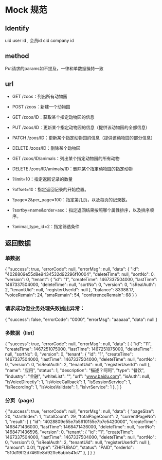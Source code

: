 # Mock 规范

## Identify

uid user id , 会员id
cid company id


## method


Put请求的params如不提及，一律和单数据操持一致


## url

* GET /zoos：列出所有动物园
* POST /zoos：新建一个动物园
* GET /zoos/ID：获取某个指定动物园的信息
* PUT /zoos/ID：更新某个指定动物园的信息（提供该动物园的全部信息）
* PATCH /zoos/ID：更新某个指定动物园的信息（提供该动物园的部分信息）
* DELETE /zoos/ID：删除某个动物园
* GET /zoos/ID/animals：列出某个指定动物园的所有动物
* DELETE /zoos/ID/animals/ID：删除某个指定动物园的指定动物


* ?limit=10：指定返回记录的数量
* ?offset=10：指定返回记录的开始位置。
* ?page=2&per_page=100：指定第几页，以及每页的记录数。
* ?sortby=name&order=asc：指定返回结果按照哪个属性排序，以及排序顺序。
* ?animal_type_id=2：指定筛选条件


## 返回数据


### 单数据

{
  "success": true,
  "errorCode": null,
  "errorMsg": null,
  "data": {
    "id": "4028809e55d8e9434532d92296f10004",
    "deleteTime": null,
    "sortNo": 0,
    "version": 0,
    "tenant": {
      "id": "1",
      "createTime": 1467337504000,
      "lastTime": 1467337504000,
      "deleteTime": null,
      "sortNo": 0,
      "version": 0,
      "isRealAuth": 2,
      "tenantUid": null,
      "registerUserId": null
    },
    "balance": 83388.17,
    "voiceRemain": 24,
    "smsRemain": 54,
    "conferenceRemain": 68
  }
}

### 请求成功但业务处理失败抛出异常：

{
  "success": false,
  "errorCode": "0000",
  "errorMsg": "aaaaaa",
  "data": null
}


### 多数据（list）

{
  "success": true,
  "errorCode": null,
  "errorMsg": null,
  "data": [
    {
      "id": "11",
      "createTime": 1467251075000,
      "lastTime": 1467251075000,
      "deleteTime": null,
      "sortNo": 0,
      "version": 0,
      "tenant": {
        "id": "1",
        "createTime": 1467337504000,
        "lastTime": 1467337504000,
        "deleteTime": null,
        "sortNo": 0,
        "version": 0,
        "isRealAuth": 2,
        "tenantUid": null,
        "registerUserId": null
      },
      "name": "应用",
      "status": 1,
      "description": "描述？呵呵",
      "type": "餐饮",
      "industry": "金融",
      "whiteList": "",
      "url": "www.baidu.com",
      "isAuth": null,
      "isVoiceDirectly": 1,
      "isVoiceCallback": 1,
      "isSessionService": 1,
      "isRecording": 1,
      "isVoiceValidate": 1,
      "isIvrService": 1
    },
  ]
}


### 分页（page）

{
  "success": true,
  "errorCode": null,
  "errorMsg": null,
  "data": {
    "pageSize": 20,
    "startIndex": 1,
    "totalCount": 29,
    "totalPageCount": 2,
    "currentPageNo": 1,
    "result": [
      {
        "id": "4028809e55e7b5610155e7b7e5420000",
        "createTime": 1468471436000,
        "lastTime": 1468471436000,
        "deleteTime": null,
        "sortNo": 1468471436596,
        "version": 0,
        "tenant": {
          "id": "1",
          "createTime": 1467337504000,
          "lastTime": 1467337504000,
          "deleteTime": null,
          "sortNo": 0,
          "version": 0,
          "isRealAuth": 2,
          "tenantUid": null,
          "registerUserId": null
        },
        "amount": 0.01,
        "type": "ZHIFUBAO",
        "status": "PAID",
        "orderId": "510d19ff2d746ffe8d92ffe6abb541d7"
      },
    ]
  }
}
